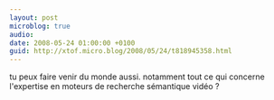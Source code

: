 ```yaml
---
layout: post
microblog: true
audio: 
date: 2008-05-24 01:00:00 +0100
guid: http://xtof.micro.blog/2008/05/24/t818945358.html
---
```

tu peux faire venir du monde aussi. notamment tout ce qui concerne l'expertise en moteurs de recherche sémantique vidéo ?
